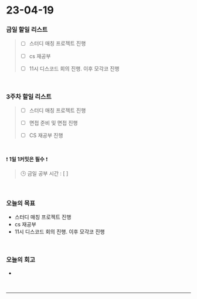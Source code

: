 # 23-04-19
### 금일 할일 리스트
> - [ ]  스터디 매칭 프로젝트 진행
>
> - [ ]  cs 재공부
>
> - [ ]  11시 디스코드 회의 진행. 이후 모각코 진행


<br/>

### 3주차 할일 리스트  
> - [ ]  스터디 매칭 프로젝트 진행
>
> - [ ]  면접 준비 및 면접 진행
>
> - [ ]  CS 재공부 진행

<br/>

❗ **1일 1커밋은 필수** ❗
> 🕒 금일 공부 시간 : [  ]
  
<br/>

### 오늘의 목표
- 스터디 매칭 프로젝트 진행
- cs 재공부
- 11시 디스코드 회의 진행. 이후 모각코 진행

<br>

### 오늘의 회고
- 


<br/>

------------  

